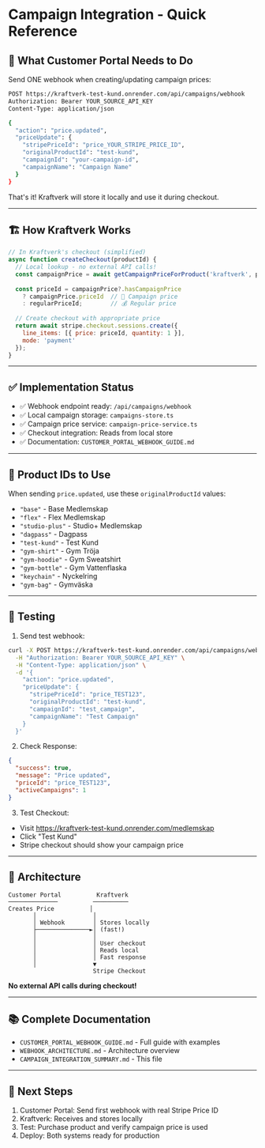 # Campaign Integration - Quick Reference

## 🎯 What Customer Portal Needs to Do

Send ONE webhook when creating/updating campaign prices:

```bash
POST https://kraftverk-test-kund.onrender.com/api/campaigns/webhook
Authorization: Bearer YOUR_SOURCE_API_KEY
Content-Type: application/json

{
  "action": "price.updated",
  "priceUpdate": {
    "stripePriceId": "price_YOUR_STRIPE_PRICE_ID",
    "originalProductId": "test-kund",
    "campaignId": "your-campaign-id",
    "campaignName": "Campaign Name"
  }
}
```

That's it! Kraftverk will store it locally and use it during checkout.

---

## 🏗️ How Kraftverk Works

```javascript
// In Kraftverk's checkout (simplified)
async function createCheckout(productId) {
  // Local lookup - no external API calls!
  const campaignPrice = await getCampaignPriceForProduct('kraftverk', productId);
  
  const priceId = campaignPrice?.hasCampaignPrice
    ? campaignPrice.priceId  // 🎯 Campaign price
    : regularPriceId;        // 💰 Regular price
    
  // Create checkout with appropriate price
  return await stripe.checkout.sessions.create({
    line_items: [{ price: priceId, quantity: 1 }],
    mode: 'payment'
  });
}
```

---

## ✅ Implementation Status

- ✅ Webhook endpoint ready: `/api/campaigns/webhook`
- ✅ Local campaign storage: `campaigns-store.ts`
- ✅ Campaign price service: `campaign-price-service.ts`
- ✅ Checkout integration: Reads from local store
- ✅ Documentation: `CUSTOMER_PORTAL_WEBHOOK_GUIDE.md`

---

## 📝 Product IDs to Use

When sending `price.updated`, use these `originalProductId` values:

- `"base"` - Base Medlemskap
- `"flex"` - Flex Medlemskap
- `"studio-plus"` - Studio+ Medlemskap
- `"dagpass"` - Dagpass
- `"test-kund"` - Test Kund
- `"gym-shirt"` - Gym Tröja
- `"gym-hoodie"` - Gym Sweatshirt
- `"gym-bottle"` - Gym Vattenflaska
- `"keychain"` - Nyckelring
- `"gym-bag"` - Gymväska

---

## 🧪 Testing

1. Send test webhook:
```bash
curl -X POST https://kraftverk-test-kund.onrender.com/api/campaigns/webhook \
  -H "Authorization: Bearer YOUR_SOURCE_API_KEY" \
  -H "Content-Type: application/json" \
  -d '{
    "action": "price.updated",
    "priceUpdate": {
      "stripePriceId": "price_TEST123",
      "originalProductId": "test-kund",
      "campaignId": "test_campaign",
      "campaignName": "Test Campaign"
    }
  }'
```

2. Check Response:
```json
{
  "success": true,
  "message": "Price updated",
  "priceId": "price_TEST123",
  "activeCampaigns": 1
}
```

3. Test Checkout:
- Visit https://kraftverk-test-kund.onrender.com/medlemskap
- Click "Test Kund"
- Stripe checkout should show your campaign price

---

## 🔗 Architecture

```
Customer Portal          Kraftverk
──────────────          ──────────
Creates Price          │
       │                │
       │ Webhook        │ Stores locally
       ├───────────────►│ (fast!)
       │                │
       │                │ User checkout
       │                │ Reads local
       │                │ Fast response
       │                ▼
                        Stripe Checkout
```

**No external API calls during checkout!**

---

## 📚 Complete Documentation

- `CUSTOMER_PORTAL_WEBHOOK_GUIDE.md` - Full guide with examples
- `WEBHOOK_ARCHITECTURE.md` - Architecture overview
- `CAMPAIGN_INTEGRATION_SUMMARY.md` - This file

---

## 🚀 Next Steps

1. Customer Portal: Send first webhook with real Stripe Price ID
2. Kraftverk: Receives and stores locally
3. Test: Purchase product and verify campaign price is used
4. Deploy: Both systems ready for production

